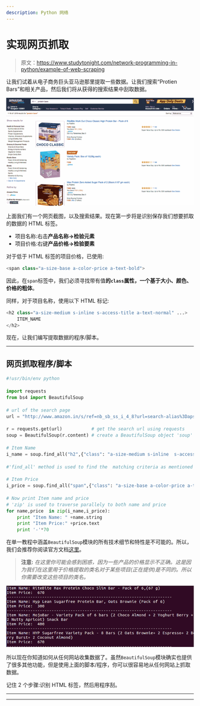 ```yaml
---
description: Python 网络
---
```


# 实现网页抓取

> 原文：<https://www.studytonight.com/network-programming-in-python/example-of-web-scraping>

让我们试着从电子商务巨头亚马逊那里提取一些数据。让我们搜索“Protien Bars”和相关产品，然后我们将从获得的搜索结果中刮取数据。

![Example of Web Scraping](img/1235ea7598d4d1c7fd21875c81685070.png)

上面我们有一个网页截图，以及搜索结果。现在第一步将是识别保存我们想要抓取的数据的 HTML 标签。

*   项目名称:右击**产品名称→检验元素**
*   项目价格:右键**产品价格→检验要素**

对于低于 HTML 标签的项目价格，已使用:

```py
<span class="a-size-base a-color-price a-text-bold">
```

因此，在`span`标签中，我们必须寻找带有值**的`class`属性，一个基于大小、颜色、价格的粗体**。

同样，对于项目名称，使用以下 HTML 标记:

```py
<h2 class="a-size-medium s-inline s-access-title a-text-normal" ...>
    ITEM_NAME
</h2>
```

现在，让我们编写提取数据的程序/脚本。

* * *

## 网页抓取程序/脚本

```py
#!usr/bin/env python

import requests
from bs4 import BeautifulSoup

# url of the search page
url = "http://www.amazon.in/s/ref=nb_sb_ss_i_4_8?url=search-alias%3Daps&field-keywords=protein+bars&sprefix=protein+%2Caps%2C718&crid=1SW4WFJE8O22T&rh=i%3Aaps%2Ck%3Aprotein+bars"

r = requests.get(url)			# get the search url using requests
soup = BeautifulSoup(r.content)	# create a BeautifulSoup object 'soup' of the content

# Item Name
i_name = soup.find_all("h2",{"class": "a-size-medium s-inline  s-access-title  a-text-normal"})

#'find_all' method is used to find the  matching criteria as mentioned in parenthesis

# Item Price
i_price = soup.find_all("span",{"class": "a-size-base a-color-price a-text-bold"})

# Now print Item name and price
# 'zip' is used to traverse parallely to both name and price
for name,price  in zip(i_name,i_price):
	print "Item Name: " +name.string
	print "Item Price:" +price.text
	print '-'*70
```

在单一教程中涵盖`BeautifulSoup`模块的所有技术细节和特性是不可能的。所以，我们会推荐你阅读官方文档[这里](https://www.crummy.com/software/BeautifulSoup/bs4/doc/)。

> **注意:** *在这里你可能会感到困惑，因为一些产品的价格显示不正确。这是因为我们在这里用于价格提取的类名对于某些项目(正在提供)是不同的。所以你需要改变这些项目的类名。*

![Example of Web Scraping](img/a466ca38b1a5bdf7a7c9e9676009577e.png)

所以现在你知道如何从任何网站收集数据了。虽然`BeautifulSoup`模块确实也提供了很多其他功能，但是使用上面的脚本/程序，你可以很容易地从任何网站上抓取数据。

记住 2 个步骤:识别 HTML 标签，然后用程序刮。

* * *

* * *